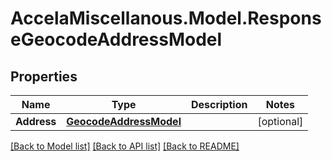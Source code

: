 # AccelaMiscellanous.Model.ResponseGeocodeAddressModel
## Properties

Name | Type | Description | Notes
------------ | ------------- | ------------- | -------------
**Address** | [**GeocodeAddressModel**](GeocodeAddressModel.md) |  | [optional] 

[[Back to Model list]](../README.md#documentation-for-models) [[Back to API list]](../README.md#documentation-for-api-endpoints) [[Back to README]](../README.md)


